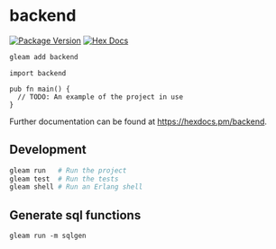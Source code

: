 # backend

[![Package Version](https://img.shields.io/hexpm/v/backend)](https://hex.pm/packages/backend)
[![Hex Docs](https://img.shields.io/badge/hex-docs-ffaff3)](https://hexdocs.pm/backend/)

```sh
gleam add backend
```
```gleam
import backend

pub fn main() {
  // TODO: An example of the project in use
}
```

Further documentation can be found at <https://hexdocs.pm/backend>.

## Development

```sh
gleam run   # Run the project
gleam test  # Run the tests
gleam shell # Run an Erlang shell
```

## Generate sql functions

```
gleam run -m sqlgen
```
